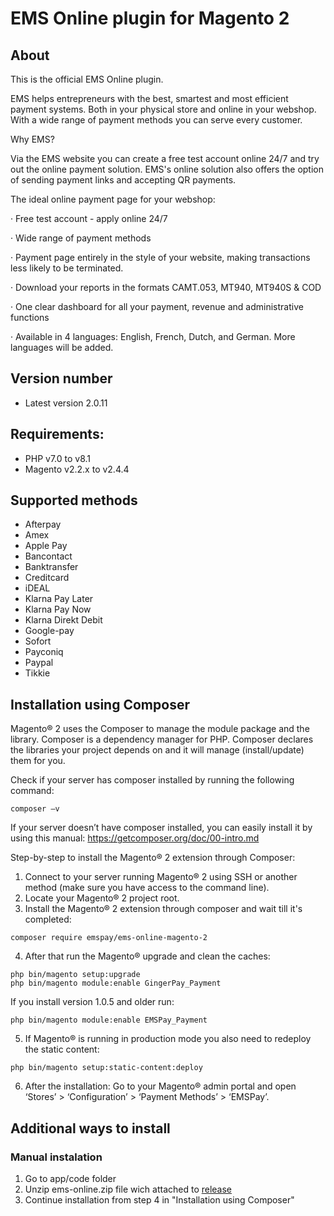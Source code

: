 # EMS Online plugin for Magento 2

## About
This is the official EMS Online plugin.

EMS helps entrepreneurs with the best, smartest and most efficient payment systems. Both 
in your physical store and online in your webshop. With a wide range of payment methods 
you can serve every customer.

Why EMS?

Via the EMS website you can create a free test account online 24/7 and try out the online 
payment solution. EMS's online solution also offers the option of sending payment links and 
accepting QR payments.

The ideal online payment page for your webshop: 

·         Free test account - apply online 24/7 

·         Wide range of payment methods 

·         Payment page entirely in the style of your website, making transactions less likely to be terminated. 

·         Download your reports in the formats CAMT.053, MT940, MT940S & COD 

·         One clear dashboard for all your payment, revenue and administrative functions 

·         Available in 4 languages: English, French, Dutch, and German. More languages will be added. 


## Version number                 
 
* Latest version 2.0.11
 
## Requirements:       
- PHP v7.0 to v8.1
- Magento v2.2.x to v2.4.4
                              
## Supported methods ##
* Afterpay
* Amex
* Apple Pay
* Bancontact
* Banktransfer
* Creditcard
* iDEAL
* Klarna Pay Later
* Klarna Pay Now
* Klarna Direkt Debit
* Google-pay
* Sofort
* Payconiq
* Paypal
* Tikkie

## Installation using Composer ##
Magento® 2 uses the Composer to manage the module package and the library. Composer is a dependency manager for PHP. Composer declares the libraries your project depends on and it will manage (install/update) them for you.

Check if your server has composer installed by running the following command:
```
composer –v
``` 
If your server doesn’t have composer installed, you can easily install it by using this manual: https://getcomposer.org/doc/00-intro.md

Step-by-step to install the Magento® 2 extension through Composer:

1.	Connect to your server running Magento® 2 using SSH or another method (make sure you have access to the command line).
2.	Locate your Magento® 2 project root.
3.	Install the Magento® 2 extension through composer and wait till it's completed:
```
composer require emspay/ems-online-magento-2
``` 
4.	After that run the Magento® upgrade and clean the caches:
```
php bin/magento setup:upgrade
php bin/magento module:enable GingerPay_Payment
```
If you install version 1.0.5 and older run:
```
php bin/magento module:enable EMSPay_Payment
```
5.  If Magento® is running in production mode you also need to redeploy the static content:
```
php bin/magento setup:static-content:deploy
```
6.  After the installation: Go to your Magento® admin portal and open ‘Stores’ > ‘Configuration’ > ‘Payment Methods’ > ‘EMSPay’.


## Additional ways to install ##

### Manual instalation ###

1. Go to app/code folder 
2. Unzip ems-online.zip file wich attached to [release](https://github.com/emspay/ems-online-magento-2/releases) 
3. Continue installation from step 4 in "Installation using Composer"



